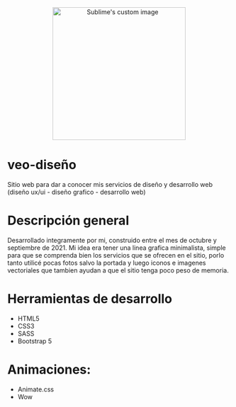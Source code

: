 <div align="center">
  <img width=300 src="https://user-images.githubusercontent.com/93622276/193540638-910805e3-549f-4987-95b9-08f614edf63b.svg" alt="Sublime's custom image"/>
</div>

# veo-diseño
Sitio web para dar a conocer mis servicios de diseño y desarrollo web (diseño ux/ui - diseño grafico - desarrollo web)

# Descripción general
Desarrollado integramente por mi, construido entre el mes de octubre y septiembre de 2021. 
Mi idea era tener una linea grafica minimalista, simple para que se comprenda bien los servicios que se ofrecen en el sitio, porlo tanto utilicé pocas fotos salvo la portada y luego iconos e imagenes vectoriales que tambien ayudan a que el sitio tenga poco peso de memoria.

# Herramientas de desarrollo
- HTML5
- CSS3
- SASS
- Bootstrap 5

# Animaciones: 
- Animate.css
- Wow
